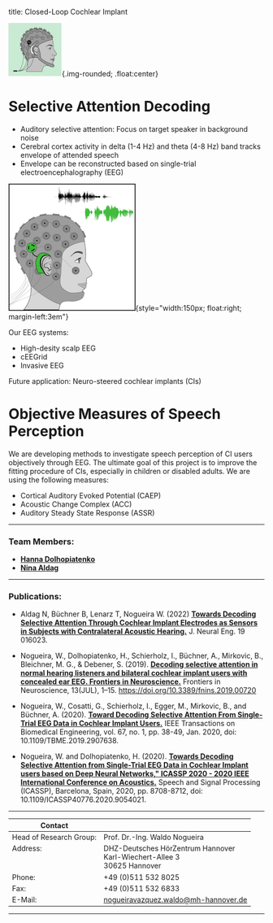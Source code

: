 title: Closed-Loop Cochlear Implant

![Abstract logo of a head ans EEG](eeg.png){.img-rounded; .float:center}

# Selective Attention Decoding

* Auditory selective attention: Focus on target speaker in background noise
* Cerebral cortex activity in delta (1-4 Hz) and theta (4-8 Hz) band tracks envelope of attended speech
* Envelope can be reconstructed based on single-trial electroencephalography (EEG)

![selective attention](dsaci_logo_m.png){style="width:150px; float:right; margin-left:3em"}

Our EEG systems: 

* High-desity scalp EEG
* cEEGrid
* Invasive EEG

Future application: Neuro-steered cochlear implants (CIs)


# Objective Measures of Speech Perception

We are developing methods to investigate speech perception of CI users objectively through EEG. The ultimate goal of this project is to improve the fitting procedure of CIs, especially in children or disabled adults. We are using the following measures:

* Cortical Auditory Evoked Potential (CAEP)
* Acoustic Change Complex (ACC)
* Auditory Steady State Response (ASSR)

---

### Team Members:

* **[Hanna Dolhopiatenko](https://vianna.uber.space/01_workgroups/nogueira/staff/hanna.html)**
* **[Nina Aldag](https://vianna.uber.space/01_workgroups/nogueira/staff/nina.html)**

---
### Publications:

* Aldag N, Büchner B,  Lenarz T, Nogueira W. (2022) **[Towards Decoding Selective Attention Through Cochlear Implant Electrodes as Sensors in Subjects with Contralateral Acoustic Hearing.](https://iopscience.iop.org/article/10.1088/1741-2552/ac4de6)** J. Neural Eng. 19 016023.

* Nogueira, W., Dolhopiatenko, H., Schierholz, I., Büchner, A., Mirkovic, B., Bleichner, M. G., & Debener, S. (2019).  **[Decoding selective attention in normal hearing listeners and bilateral cochlear implant users with concealed ear EEG. Frontiers in Neuroscience.](https://www.frontiersin.org/articles/10.3389/fnins.2019.00720/full)** Frontiers in Neuroscience, 13(JUL), 1–15. https://doi.org/10.3389/fnins.2019.00720

* Nogueira, W., Cosatti, G., Schierholz, I., Egger, M., Mirkovic, B., and Büchner, A. (2020).  **[Toward Decoding Selective Attention From Single-Trial EEG Data in Cochlear Implant Users.](https://ieeexplore.ieee.org/document/8674613)** IEEE Transactions on Biomedical Engineering, vol. 67, no. 1, pp. 38-49, Jan. 2020, doi: 10.1109/TBME.2019.2907638.

* Nogueira, W. and Dolhopiatenko, H. (2020). **[Towards Decoding Selective Attention from Single-Trial EEG Data in Cochlear Implant users based on Deep Neural Networks," ICASSP 2020 - 2020 IEEE International Conference on Acoustics.](https://ieeexplore.ieee.org/document/9054021)** Speech and Signal Processing (ICASSP), Barcelona, Spain, 2020, pp. 8708-8712, doi: 10.1109/ICASSP40776.2020.9054021.

---

| Contact                 |                            |
| ------------------------|--------------------------- |
| Head of Research Group:<br>| Prof. Dr.-Ing. Waldo Nogueira|
| Address: <br><br><br>   | DHZ-Deutsches HörZentrum Hannover<br> Karl-Wiechert-Allee 3 <br> 30625 Hannover |
| Phone:                  | +49 (0)511 532 8025 |
| Fax:                    | +49 (0)511 532 6833 |
| E-Mail:                 |<nogueiravazquez.waldo@mh-hannover.de>|

---
